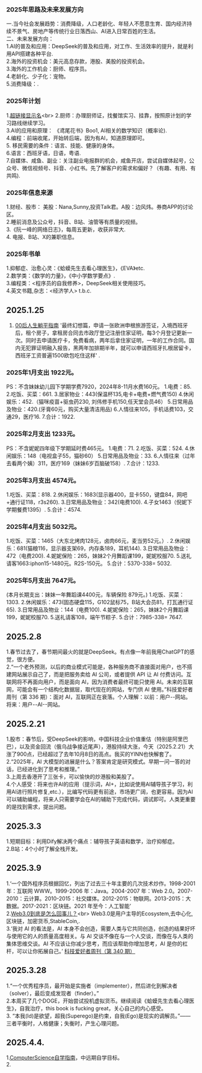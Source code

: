 ### 2025年思路及未来发展方向
一.当今社会发展趋势：消费降级，人口老龄化、年轻人不愿意生育、国内经济持续不景气、房地产等传统行业日落西山、AI进入日常百姓的生活。<br>
二、未来发展方向：<br>
1.AI的普及和应用：DeepSeek的普及和应用，对工作、生活效率的提升，就是利用API搭建各种平台. <br> 
2.海外的投资机会：美元高息存款，港股、美股的投资机会。<br>
3.海外的工作机会：厨师、程序员。<br>
4.老龄化、少子化：宠物。<br>
5.消费降级：.<br>

### 2025年计划
1.[超链接显示名](https://cn.bing.com/"鼠标停留时显示title内容")<br>
2.厨师：办理厨师证，找餐馆实习、挂靠，按照原计划的学习路线继续学习。<br>
3.AI的应用和原理： 《鸢尾花书》Boo1, AI相关的数学知识（概率论).<br>
4.编程：前端收尾，开始转后端，因为有AI，知道原理即可。<br>
5. 移民需要的条件：语言、技能、健康的身体。<br>
6.语言：西班牙语，日语，粤语.<br>
7.自媒体、咸鱼、副业：关注副业电报群的机会，咸鱼开店，尝试自媒体起号，公众号、微信视频号、抖音、小红书。先了解客户的需求和偏好？（有趣、有用、有共鸣).<br>

### 2025年信息来源
1.财经、股市： 美股：Nana,Sunny,投资Talk君。A股：边风炜。券商APP的讨论区。<br>
2.睡前消息及公众号，抖音、B站、油管等有质量的视频。<br>
3.《阮一峰的网络日志》，每周五更新，收获非常大.<br>
4. 电报、B站、X的兼职信息。<br>

### 2025年书单
1.抑郁症、治愈心灵：《蛤蟆先生去看心理医生》，《EVA》etc.<br>
2.数学类：《数学的力量》，《中小学数学要点》.<br>
3.编程类：<程序员的自我修养>，DeepSeek相关使用技巧。<br>
4.英文书籍,杂志：<经济学人> t.b.c.<br>

## 2025.1.25
1. [00后人生躺平指南](https://t66y.com/htm_data/2501/7/6667288.html) '最终幻想篇，申请一张欧洲申根旅游签证，入境西班牙后，租个房子，拿租房合同去市政厅登记注册住家证明，每3个月登记更新一次。同时去申请医疗卡，免费看病，两年后拿住家证明，一年的工作合同。国内无犯罪证明融入报告，黑两年加排期半年，就可以申请西班牙扎根居留卡，西班牙工资普遍1500欧包吃住这样' .
   
### 2025年1月支出 1922元。
PS：不含妹妹幼儿园下学期学费7920，2024年8-11月水费160元。
1.电费：85.
2.吃饭、买菜：661. 
3.居家物业：443(保温杯135,电卡+电费+燃气费150)
4.休闲娱乐：452.（猫咪疫苗+驱虫药230, 刘伟修手机150,任天堂会员46）
5.日常用品及物业：420.(牙膏60元，购买大量清洁用品)
6.人情往来105，手机话费103，交通29，医疗16.
7.合计：1922.

### 2025年2月支出 1233元。
PS：不含妮妮四年级下学期延时费465元。
1.电费：71.
2.吃饭、买菜：524. 
4.休闲娱乐：148（电视盒子55，猫砂60）
5.日常用品及物业：33.
6.人情往来（过年去看两个姨）311，医疗169（妹妹6岁百脑破158）.
7.合计：1233.

### 2025年3月支出 4574元。
1.吃饭、买菜：818. 
2.休闲娱乐：1683(显示器400，显卡550，键盘84，网吧+通行证118，r3s260).
3.日常用品及物业：342(电费100).
4.子女1463（倪妮下学期餐费1395）.
5.合计：4574.

### 2025年4月支出 5032元。
1.吃饭、买菜：1465（大东北烤肉128元，卤肉66元，麦当劳52元。）. 
2.休闲娱乐：681(猫粮116，显示器支架69，内存条189，耳机144).
3.日常用品及物业：472（电费200).
4.妮妮保险：265，妹妹2个月舞蹈课199，妮妮校服70.
5.送礼请客1663:iphon15-1480元。R2S-150元。
5.合计：5370-338= 5032.

### 2025年5月支出 7647元。
(本月长期支出：妹妹一年舞蹈课4400元，车辆保险 879元。)
1.吃饭、买菜：1303. 
2.休闲娱乐：473(固态硬盘115，G102鼠标75，B站大会员81，打瓦通行证 65).
3.日常用品及物业：144（电费100).
4.妮妮保险：265，妹妹2个月舞蹈课199，妮妮校服70.
5.送礼请客108，端午节粽子.
5.合计：7985-338= 7647.


## 2025.2.8
1.春节过去了，春节期间最火的就是DeepSeek。有点像一年前我用ChatGPT的感觉，很方便。<br>
2.“一个老外预测，以后的商业模式可能是，各种服务商不直接面对用户，也不搭建网站展示自己了，而是把服务卖给 AI 公司，或者提供 API 让 AI 付费访问。互联网将不再面向用户，而是面向 AI，因为消费者最终可能只使用 AI。未来的互联网，可能会有一个结构化数据层，取代现在的网站，专门供 AI 使用。”科技爱好者周刊（第 336 期）：面对 AI，互联网正在衰落。个人理解：以前：用户--网站。 将来：用户--AI--网站。<br>

## 2025.2.21
1.股市：春节后，受DeepSeek的影响，中国科技企业价值重估（特别是阿里巴巴），以及资金回流（俄乌战争接近尾声），港股持续大涨，今天（2025.2.21）大涨了900点，已经超过了去年10月8日的高点。我买的YINN也快解套了。<br>
2.“2025年，AI 大模型的进展是什么？答案肯定是研究模式。早期一问一答的对话，已经进化到了思考和推理。”<br>
3.上周去香港开了三张卡，可以愉快的炒港股和美股了。<br>
4.个人感受：将来也许AI的应用（提示词，AI+，比如说使用AI辅导孩子学习，利用AI进行照片修复,etc.），比编写代码更有前途，市场更广阔，也更容易。因为AI可以辅助编程，将来人只需要学会在AI的辅助下完成代码，调试即可。人类更重要的是找到需求，提出问题。<br>

## 2025.3.3
1.短期目标：利用Dify解决两个痛点：辅导孩子英语和数学，治疗抑郁症。<br>
2.B站：4个小时了解全栈开发。<br>

## 2025.3.9
1.‘一个国外程序员根据回忆，列出了过去三十年主要的几次技术炒作。1998-2001 年：互联网 WWW。1999-2006 年：Java。2004-2007 年：Web 2.0。2007-2010：云计算。2010-2015：社交媒体。2012-2015：物联网。2013-2015：大数据。2017-2021：区块链。2021 年至今：人工智能’<br>
2.[Web3.0到底是怎么回事儿？](https://www.youtube.com/watch?v=YdWP-wJh9jA&t=791s"小LIN说油管视频")<br>
Web3.0是用户主导的Ecosystem,去中心化,区块链，加密货币,StableCoin,.<br>
3.‘我对 AI 的看法是，AI 本身不会创造，需要人类与它共同创造，创造的结果好坏与使用它的人的质量高度相关。与 AI 交谈不像在与一个人交谈，而像在与人类的集体思维交谈。AI 不应该让你减少思考，而应该帮助你增加思考，AI 是你的杠杆，可以让你拓展自己。’
[科技爱好者周刊（第 340 期）](http://www.ruanyifeng.com/blog/2025/03/weekly-issue-340.html'美国程序员')

## 2025.3.28
1.“一个优秀程序员，最开始是实施者（implementer），然后进化到解决者（solver），最后变成发现者（finder）。”<br>
2.本周买了几个DOGE，开始尝试投机虚拟货币。继续阅读《蛤蟆先生去看心理医生》，自我治疗，this book is fucking great，关心自己的内心感受。<br>
3. “本我(Id)是欲望，超我(Superego)是约束，自我(Ego)是现实的调解员。”——三者平衡时，人格健康；失衡时，产生心理问题。<br>

## 2025.4.4.
1.[ComputerScience自学指南](https://csdiy.wiki)，中远期自学目标。<br>
2.


